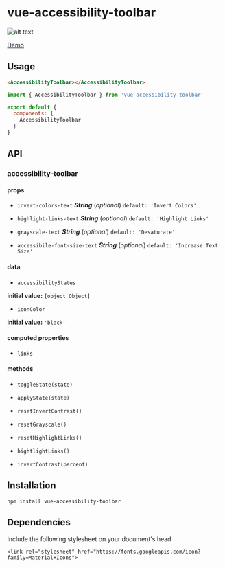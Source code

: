 # vue-accessibility-toolbar
![alt text](https://user-images.githubusercontent.com/19203626/61536206-69b4f900-aa34-11e9-88d0-1563425f20dd.png)

[Demo](https://hendrixfan.github.io/vue-accessibility-toolbar/)
## Usage

```HTML
<AccessibilityToolbar></AccessibilityToolbar>
```

```javascript
import { AccessibilityToolbar } from 'vue-accessibility-toolbar'

export default {
  components: {
    AccessibilityToolbar
  }
}
```

## API

### accessibility-toolbar

#### props

- `invert-colors-text` ***String*** (*optional*) `default: 'Invert Colors'`

- `highlight-links-text` ***String*** (*optional*) `default: 'Highlight Links'`

- `grayscale-text` ***String*** (*optional*) `default: 'Desaturate'`

- `accessibile-font-size-text` ***String*** (*optional*) `default: 'Increase Text Size'`

#### data

- `accessibilityStates`

**initial value:** `[object Object]`

- `iconColor`

**initial value:** `'black'`

#### computed properties

- `links`

#### methods

- `toggleState(state)`

- `applyState(state)`

- `resetInvertContrast()`

- `resetGrayscale()`

- `resetHighlightLinks()`

- `hightlightLinks()`

- `invertContrast(percent)`

## Installation

```
npm install vue-accessibility-toolbar
```

##  Dependencies

Include the following stylesheet on your document's head

```
<link rel="stylesheet" href="https://fonts.googleapis.com/icon?family=Material+Icons">
```
